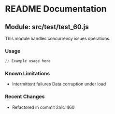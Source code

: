# README Documentation

## Module: src/test/test_60.js

This module handles concurrency issues operations.

### Usage

```python
// Example usage here
```

### Known Limitations

- Intermittent failures Data corruption under load

### Recent Changes

- Refactored in commit 2a1c1460
